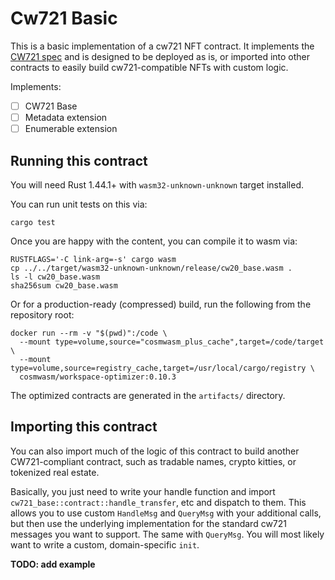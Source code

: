 # Cw721 Basic

This is a basic implementation of a cw721 NFT contract. It implements
the [CW721 spec](../../packages/cw721/README.md) and is designed to
be deployed as is, or imported into other contracts to easily build
cw721-compatible NFTs with custom logic.

Implements:

- [ ] CW721 Base
- [ ] Metadata extension
- [ ] Enumerable extension

## Running this contract

You will need Rust 1.44.1+ with `wasm32-unknown-unknown` target installed.

You can run unit tests on this via: 

`cargo test`

Once you are happy with the content, you can compile it to wasm via:

```
RUSTFLAGS='-C link-arg=-s' cargo wasm
cp ../../target/wasm32-unknown-unknown/release/cw20_base.wasm .
ls -l cw20_base.wasm
sha256sum cw20_base.wasm
```

Or for a production-ready (compressed) build, run the following from the
repository root:

```
docker run --rm -v "$(pwd)":/code \
  --mount type=volume,source="cosmwasm_plus_cache",target=/code/target \
  --mount type=volume,source=registry_cache,target=/usr/local/cargo/registry \
  cosmwasm/workspace-optimizer:0.10.3
```

The optimized contracts are generated in the `artifacts/` directory.

## Importing this contract

You can also import much of the logic of this contract to build another
CW721-compliant contract, such as tradable names, crypto kitties,
or tokenized real estate.

Basically, you just need to write your handle function and import 
`cw721_base::contract::handle_transfer`, etc and dispatch to them.
This allows you to use custom `HandleMsg` and `QueryMsg` with your additional
calls, but then use the underlying implementation for the standard cw721
messages you want to support. The same with `QueryMsg`. You will most
likely want to write a custom, domain-specific `init`.

**TODO: add example**
